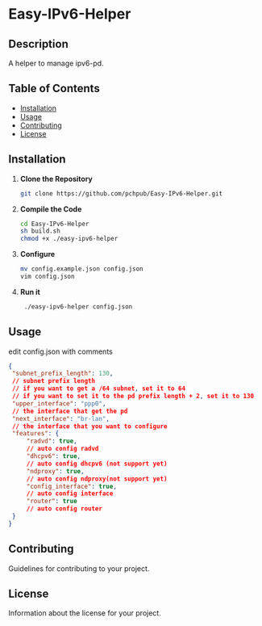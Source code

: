 # Easy-IPv6-Helper

## Description

A helper to manage ipv6-pd.

## Table of Contents

- [Installation](#installation)
- [Usage](#usage)
- [Contributing](#contributing)
- [License](#license)

## Installation

1. **Clone the Repository**

   ```sh
   git clone https://github.com/pchpub/Easy-IPv6-Helper.git
   ```

2. **Compile the Code**

   ```sh
   cd Easy-IPv6-Helper
   sh build.sh
   chmod +x ./easy-ipv6-helper
   ```

3. **Configure**

   ```sh
   mv config.example.json config.json
   vim config.json
   ```

4. **Run it**

   ```sh
    ./easy-ipv6-helper config.json
   ```

## Usage

   edit config.json with comments

   ```json
{
    "subnet_prefix_length": 130, 
    // subnet prefix length
    // if you want to get a /64 subnet, set it to 64
    // if you want to set it to the pd prefix length + 2, set it to 130
    "upper_interface": "ppp0",
    // the interface that get the pd
    "next_interface": "br-lan",
    // the interface that you want to configure
    "features": {
        "radvd": true,
        // auto config radvd
        "dhcpv6": true,
        // auto config dhcpv6 (not support yet)
        "ndproxy": true,
        // auto config ndproxy(not support yet)
        "config_interface": true,
        // auto config interface
        "router": true
        // auto config router
    }
}
   
   ```

## Contributing

Guidelines for contributing to your project.

## License

Information about the license for your project.
